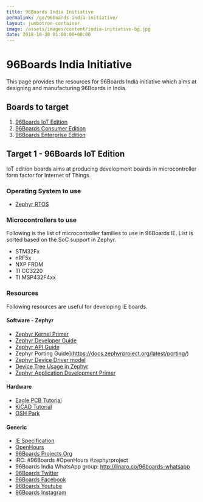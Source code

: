 ```yaml
---
title: 96Boards India Initiative
permalink: /go/96boards-india-initiative/
layout: jumbotron-container
image: /assets/images/content/india-initiative-bg.jpg
date: 2018-10-30 01:00:00+00:00
---
```


# 96Boards India Initiative

This page provides the resources for 96Boards India initiative which aims at
designing and manufacturing 96Boards in India.

## Boards to target

1. [96Boards IoT Edition](/products/ie/)
2. [96Boards Consumer Edition](/products/ce/)
3. [96Boards Enterprise Edition](/products/ee/)

## Target 1 - 96Boards IoT Edition

IoT edition boards aims at producing development boards in microcontroller form
factor for Internet of Things.

### Operating System to use

* [Zephyr RTOS](https://www.zephyrproject.org/)

### Microcontrollers to use

Following is the list of microcontroller families to use in 96Boards IE.
List is sorted based on the SoC support in Zephyr.

* STM32Fx
* nRF5x
* NXP FRDM
* TI CC3220
* TI MSP432F4xx

### Resources

Following resources are useful for developing IE boards.

#### Software - Zephyr

* [Zephyr Kernel Primer](https://docs.zephyrproject.org/latest/kernel/kernel.html)
* [Zephyr Developer Guide](http://docs.zephyrproject.org/contribute/contribute_guidelines.html)
* [Zephyr API Guide](http://docs.zephyrproject.org/api/api.html)
* Zephyr Porting Guide](https://docs.zephyrproject.org/latest/porting/)
* [Zephyr Device Driver model](http://docs.zephyrproject.org/)
* [Device Tree Usage in Zephyr](http://docs.zephyrproject.org/devices/drivers/drivers.html)
* [Zephyr Application Development Primer](http://docs.zephyrproject.org/application/application.html)

#### Hardware

* [Eagle PCB Tutorial](https://learn.sparkfun.com/tutorials/using-eagle-schematic)
* [KiCAD Tutorial](http://kicad-pcb.org/help/tutorials/)
* [OSH Park](https://oshpark.com/)

#### Generic

* [IE Specification](https://linaro.co/ie-specification)
* [OpenHours](/openhours/)
* [96Boards Projects Org](https://github.com/96boards-projects)
* IRC: #96Boards #OpenHours #zephyrproject
* 96Boards India WhatsApp group: http://linaro.co/96boards-whatsapp
* [96Boards Twitter](https://twitter.com/96Boards)
* [96Boards Facebook](https://www.facebook.com/96Boards)
* [96Boards Youtube](https://www.youtube.com/96Boards)
* [96Boards Instagram](https://www.instagram.com/96Boards)
